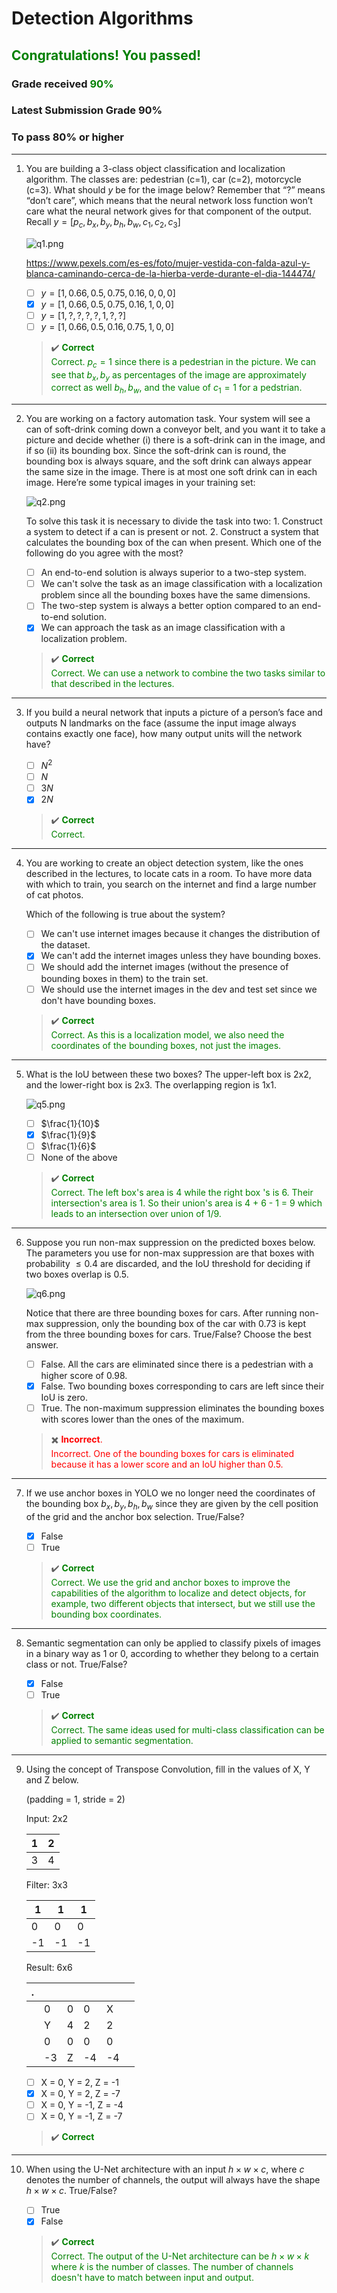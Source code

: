 # **Detection Algorithms**

## <span style="color: green;">**Congratulations! You passed!**</span>

### **Grade received** <span style="color: green;">90%</span>

### **Latest Submission Grade** 90%

### **To pass** 80% or higher

---

1. You are building a 3-class object classification and localization algorithm. The classes are: pedestrian (c=1), car (c=2), motorcycle (c=3). What should $y$ be for the image below? Remember that “?” means “don’t care”, which means that the neural network loss function won’t care what the neural network gives for that component of the output. Recall $y = [p_{c}, b_{x}, b_{y}, b_{h}, b_{w}, c_1, c_2, c_3]$

    ![q1.png](img/q1.png)

    https://www.pexels.com/es-es/foto/mujer-vestida-con-falda-azul-y-blanca-caminando-cerca-de-la-hierba-verde-durante-el-dia-144474/

   - [ ] $y = [1, 0.66, 0.5, 0.75, 0.16, 0, 0, 0]$
   - [x] $y = [1, 0.66, 0.5, 0.75, 0.16, 1, 0, 0]$
   - [ ] $y = [1, ?, ?, ?, ?, 1, ?, ?]$
   - [ ] $y = [1, 0.66, 0.5, 0.16, 0.75, 1, 0, 0]$

    > ✔️ <spane style="color: green;">**Correct**</br>Correct. $p_{c} = 1$ since there is a pedestrian in the picture. We can see that $b_x, b_y$ as percentages of the image are approximately correct as well $b_h, b_w$, and the value of $c_1 = 1$ for a pedstrian.</span>

---

2. You are working on a factory automation task. Your system will see a can of soft-drink coming down a conveyor belt, and you want it to take a picture and decide whether (i) there is a soft-drink can in the image, and if so (ii) its bounding box. Since the soft-drink can is round, the bounding box is always square, and the soft drink can always appear the same size in the image. There is at most one soft drink can in each image. Here’re some typical images in your training set:

    ![q2.png](img/q2.png)

    To solve this task it is necessary to divide the task into two: 1. Construct a system to detect if a can is present or not. 2. Construct a system that calculates the bounding box of the can when present. Which one of the following do you agree with the most?

    - [ ] An end-to-end solution is always superior to a two-step system.
    - [ ] We can't solve the task as an image classification with a localization problem since all the bounding boxes have the same dimensions.
    - [ ] The two-step system is always a better option compared to an end-to-end solution.
    - [x] We can approach the task as an image classification with a localization problem.

    > ✔️ <spane style="color: green;">**Correct**</br>Correct. We can use a network to combine the two tasks similar to that described in the lectures.</span>

---

3. If you build a neural network that inputs a picture of a person’s face and outputs N landmarks on the face (assume the input image always contains exactly one face), how many output units will the network have?

    - [ ] $N^2$
    - [ ] $N$
    - [ ] $3N$
    - [x] $2N$

    > ✔️ <spane style="color: green;">**Correct**</br>Correct.</span>

---

4. You are working to create an object detection system, like the ones described in the lectures, to locate cats in a room. To have more data with which to train, you search on the internet and find a large number of cat photos.

    Which of the following is true about the system?

    - [ ] We can't use internet images because it changes the distribution of the dataset.
    - [x] We can't add the internet images unless they have bounding boxes.
    - [ ] We should add the internet images (without the presence of bounding boxes in them) to the train set.
    - [ ] We should use the internet images in the dev and test set since we don't have bounding boxes.

    > ✔️ <span style="color: green;">**Correct**</br>Correct. As this is a localization model, we also need the coordinates of the bounding boxes, not just the images.</span>

---

5. What is the IoU between these two boxes? The upper-left box is 2x2, and the lower-right box is 2x3. The overlapping region is 1x1.

    ![q5.png](img/q5.png)

    - [ ] $\frac{1}{10}$
    - [x] $\frac{1}{9}$
    - [ ] $\frac{1}{6}$
    - [ ] None of the above

    > ✔️ <spane style="color: green;">**Correct**</br>Correct. The left box's area is 4 while the right box 's is 6. Their intersection's area is 1. So their union's area is 4 + 6 - 1 = 9 which leads to an intersection over union of 1/9.</span>

---

6. Suppose you run non-max suppression on the predicted boxes below. The parameters you use for non-max suppression are that boxes with probability $\leq 0.4$ are discarded, and the IoU threshold for deciding if two boxes overlap is $0.5$.

    ![q6.png](img/q6.png)

    Notice that there are three bounding boxes for cars. After running non-max suppression, only the bounding box of the car with 0.73 is kept from the three bounding boxes for cars. True/False? Choose the best answer.

    - [ ] False. All the cars are eliminated since there is a pedestrian with a higher score of 0.98.
    - [x] False. Two bounding boxes corresponding to cars are left since their IoU is zero.
    - [ ] True. The non-maximum suppression eliminates the bounding boxes with scores lower than the ones of the maximum.

    > ✖️ <span style="color: red;">**Incorrect**.</br>Incorrect. One of the bounding boxes for cars is eliminated because it has a lower score and an IoU higher than 0.5.</span>

---

7. If we use anchor boxes in YOLO we no longer need the coordinates of the bounding box $b_{x}, b_{y}, b_{h}, b_{w}$ since they are given by the cell position of the grid and the anchor box selection. True/False?

    - [x] False
    - [ ] True

    > ✔️ <spane style="color: green;">**Correct**</br>Correct. We use the grid and anchor boxes to improve the capabilities of the algorithm to localize and detect objects, for example, two different objects that intersect, but we still use the bounding box coordinates.</span>

---

8. Semantic segmentation can only be applied to classify pixels of images in a binary way as 1 or 0, according to whether they belong to a certain class or not. True/False?

    - [x] False
    - [ ] True

    > ✔️ <spane style="color: green;">**Correct**</br>Correct. The same ideas used for multi-class classification can be applied to semantic segmentation.</span>

---

9. Using the concept of Transpose Convolution, fill in the values of X, Y and Z below.

    (padding = 1, stride = 2)

    Input: 2x2

    | 1 | 2 |
    | - | - |
    | 3 | 4 |

    Filter: 3x3

    | 1 | 1 | 1 |
    | - | - | - |
    | 0 | 0 | 0 |
    | -1 | -1 | -1 |

    Result: 6x6

    | . |   |   |   |   |   |
    | - | - | - | - | - | - |
    |   | 0 | 0 | 0 | X |   |
    |   | Y | 4 | 2 | 2 |   |
    |   | 0 | 0 | 0 | 0 |   |
    |   | -3| Z | -4| -4|   |

    - [ ] X = 0, Y = 2, Z = -1
    - [x] X = 0, Y = 2, Z = -7
    - [ ] X = 0, Y = -1, Z = -4
    - [ ] X = 0, Y = -1, Z = -7

    > ✔️ <spane style="color: green;">**Correct**</span>

---

10. When using the U-Net architecture with an input $h\times w\times c$, where $c$ denotes the number of channels, the output will always have the shape $h\times w\times c$. True/False?

    - [ ] True
    - [x] False

    > ✔️ <spane style="color: green;">**Correct**</br>Correct. The output of the U-Net architecture can be $h\times w\times k$ where $k$ is the number of classes. The number of channels doesn't have to match between input and output.</span>

